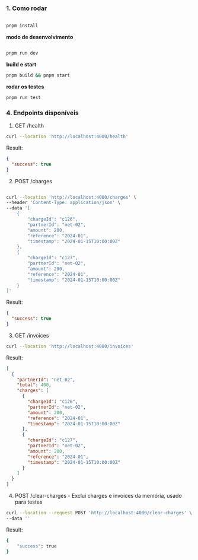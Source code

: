 ### 1. Como rodar


```bash

pnpm install

```

**modo de desenvolvimento**

```bash

pnpm run dev

```

**build e start**

```bash
pnpm build && pnpm start

```

**rodar os testes**

```bash
pnpm run test

```

### 4. Endpoints disponíveis

1. GET /health

```bash
curl --location 'http://localhost:4000/health'

```

Result:

```json
{
  "success": true
}
```

2. POST /charges

```bash

curl --location 'http://localhost:4000/charges' \
--header 'Content-Type: application/json' \
--data '[
    {
        "chargeId": "c126",
        "partnerId": "net-02",
        "amount": 200,
        "reference": "2024-01",
        "timestamp": "2024-01-15T10:00:00Z"
    },
    {
        "chargeId": "c127",
        "partnerId": "net-02",
        "amount": 200,
        "reference": "2024-01",
        "timestamp": "2024-01-15T10:00:00Z"
    }
]'
```

Result:

```json
{
  "success": true
}
```

3. GET /invoices

```bash
curl --location 'http://localhost:4000/invoices'

```

Result:

```json
[
  {
    "partnerId": "net-02",
    "total": 400,
    "charges": [
      {
        "chargeId": "c126",
        "partnerId": "net-02",
        "amount": 200,
        "reference": "2024-01",
        "timestamp": "2024-01-15T10:00:00Z"
      },
      {
        "chargeId": "c127",
        "partnerId": "net-02",
        "amount": 200,
        "reference": "2024-01",
        "timestamp": "2024-01-15T10:00:00Z"
      }
    ]
  }
]
```

4. POST /clear-charges - Exclui charges e invoices da memória, usado para testes

```bash
curl --location --request POST 'http://localhost:4000/clear-charges' \
--data ''

```

Result:

```bash
{
    "success": true
}

```
